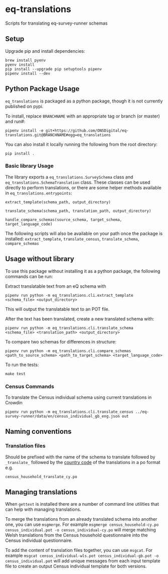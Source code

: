 # eq-translations

Scripts for translating eq-survey-runner schemas 

## Setup

Upgrade pip and install dependencies:

```
brew install pyenv
pyenv install
pip install --upgrade pip setuptools pipenv
pipenv install --dev
```

## Python Package Usage

`eq_translations` is packaged as a python package, though it is not currently published on pypi. 

To install, replace `BRANCHNAME` with an appropriate tag or branch (or master) and run#:

```
pipenv install -e git+https://github.com/ONSDigital/eq-translations.git@BRANCHNAME#egg=eq_translations
```

You can also install it locally running the following from the root directory:

```
pip install .
```

### Basic library Usage
The library exports a `eq_translations.SurveySchema` class and `eq_translations.SchemaTranslation` class. These classes can be used directly to perform translations, or there are some helper methods available in `eq_translations.entrypoints`:

`extract_template(schema_path, output_directory)`

`translate_schema(schema_path, translation_path, output_directory)`

`handle_compare_schemas(source_schema, target_schema, target_language_code)`

The following scripts will also be available on your path once the package is installed: `extract_template`, `translate_census`, `translate_schema`, `compare_schemas`

## Usage without library

To use this package without installing it as a python package, the following commands can be run: 

Extract translatable text from an eQ schema with

```
pipenv run python -m eq_translations.cli.extract_template <schema_file> <output_directory>
```
This will output the translatable text to an POT file.


After the text has been translated, create a new translated schema with:

```
pipenv run python -m eq_translations.cli.translate_schema <schema_file> <translation_path> <output_directory>
```

To compare two schemas for differences in structure:

```
pipenv run python -m eq_translations.cli.compare_schemas <path_to_source_schema> <path_to_target_schema> <target_language_code>
```

To run the tests:

```
make test
```

### Census Commands

To translate the Census individual schema using current translations in Crowdin

```
pipenv run python -m eq_translations.cli.translate_census ../eq-survey-runner/data/en/census_individual_gb_eng.json out
```

## Naming conventions

### Translation files

Should be prefixed with the name of the schema to translate followed by `_translate_` followed by the [country code](https://en.wikipedia.org/wiki/ISO_3166-1) of the translations in a po format e.g.

```
census_household_translate_cy.po
```

## Managing translations

When `gettext` is installed there are a number of command line utilities that can help with managing translations.

To merge the translations from an already translated schema into another one, you can use `msgmerge`. For example `msgmerge census_household-cy.po census_individual.pot -o census_individual-cy.po` will merge matching Welsh translations from the Census household questionnaire into the Census individual questionnaire.

To add the content of translation files together, you can use `msgcat`. For example `msgcat census_individual-wls.pot census_individual-gb.pot -o census_individual.pot` will add unique messages from each input template file to create an output Census individual template for both versions.
